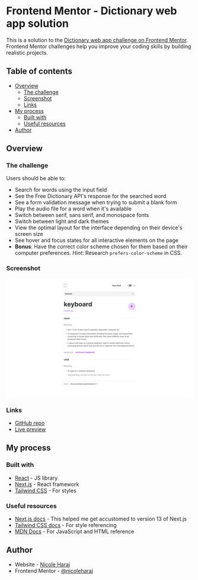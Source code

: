 # Frontend Mentor - Dictionary web app solution

This is a solution to the [Dictionary web app challenge on Frontend Mentor](https://www.frontendmentor.io/challenges/dictionary-web-app-h5wwnyuKFL). Frontend Mentor challenges help you improve your coding skills by building realistic projects. 

## Table of contents

- [Overview](#overview)
  - [The challenge](#the-challenge)
  - [Screenshot](#screenshot)
  - [Links](#links)
- [My process](#my-process)
  - [Built with](#built-with)
  - [Useful resources](#useful-resources)
- [Author](#author)

## Overview

### The challenge

Users should be able to:

- Search for words using the input field
- See the Free Dictionary API's response for the searched word
- See a form validation message when trying to submit a blank form
- Play the audio file for a word when it's available
- Switch between serif, sans serif, and monospace fonts
- Switch between light and dark themes
- View the optimal layout for the interface depending on their device's screen size
- See hover and focus states for all interactive elements on the page
- **Bonus**: Have the correct color scheme chosen for them based on their computer preferences. _Hint_: Research `prefers-color-scheme` in CSS.

### Screenshot

![Solution screenshot](./public/images/solution.png)

### Links

- [GitHub repo](https://github.com/nicoleharaj/dictionary-web-app)
- [Live preview](https://dictionary-web-app-lyart-ten.vercel.app)

## My process

### Built with
- [React](https://reactjs.org/) - JS library
- [Next.js](https://nextjs.org/) - React framework
- [Tailwind CSS](https://tailwindcss.com/) - For styles

### Useful resources

- [Next.js docs](https://nextjs.org/docs) - This helped me get accustomed to version 13 of Next.js
- [Tailwind CSS docs](https://tailwindcss.com) - For style referencing
- [MDN Docs](https://developer.mozilla.org/en-US/) - For JavaScript and HTML reference

## Author

- Website - [Nicole Haraj](https://www.nicoleharaj.dev)
- Frontend Mentor - [@nicoleharaj](https://www.frontendmentor.io/profile/nicoleharaj)